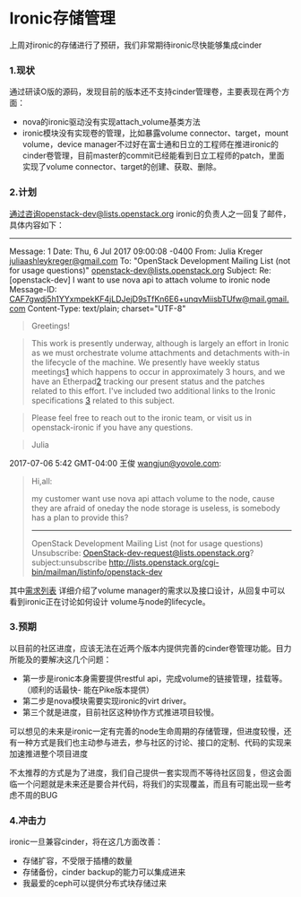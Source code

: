 # Ironic存储管理
上周对ironic的存储进行了预研，我们非常期待ironic尽快能够集成cinder
### 1.现状
通过研读O版的源码，发现目前的版本还不支持cinder管理卷，主要表现在两个方面：
- nova的ironic驱动没有实现attach_volume基类方法
- ironic模块没有实现卷的管理，比如暴露volume connector、target，mount volume，device manager不过好在富士通和日立的工程师在推进ironic的cinder卷管理，目前master的commit已经能看到日立工程师的patch，里面实现了volume connector、target的创建、获取、删除。

### 2.计划
通过咨询openstack-dev@lists.openstack.org ironic的负责人之一回复了邮件，具体内容如下：

----------------------------------------------------------------------

Message: 1
Date: Thu, 6 Jul 2017 09:00:08 -0400
From: Julia Kreger <juliaashleykreger@gmail.com>
To: "OpenStack Development Mailing List (not for usage questions)"
<openstack-dev@lists.openstack.org>
Subject: Re: [openstack-dev] I want to use nova api to attach volume
to ironic node
Message-ID:
<CAF7gwdj5h1YYxmpekKF4jLDJejD9sTfKn6E6+unqvMiisbTUfw@mail.gmail.com>
Content-Type: text/plain; charset="UTF-8"

> Greetings!

> This work is presently underway, although is largely an effort in
> Ironic as we must orchestrate volume attachments and detachments
> with-in the lifecycle of the machine. We presently have weekly status
> meetings[1] which happens to occur in approximately 3 hours,  and we
> have an Etherpad[2] tracking our present status and the patches
> related to this effort. I've included two additional links to the
> Ironic specifications [3][4] related to this subject.

> Please feel free to reach out to the ironic team, or visit us in
> openstack-ironic if you have any questions.

> Julia

[1]: http://eavesdrop.openstack.org/#Ironic_Boot_from_Volume_meeting
[2]: https://etherpad.openstack.org/p/Ironic-BFV
[3]: https://specs.openstack.org/openstack/ironic-specs/specs/not-implemented/volume-connection-information.html
[4]: https://specs.openstack.org/openstack/ironic-specs/specs/not-implemented/boot-from-volume-reference-drivers.html

2017-07-06 5:42 GMT-04:00 王俊 <wangjun@yovole.com>:
> Hi,all:
>
> my customer want use nova api attach volume to the node, cause they
> are afraid of oneday the node storage is useless, is somebody has a plan to
> provide this?
>
>
>
> __________________________________________________________________________
> OpenStack Development Mailing List (not for usage questions)
> Unsubscribe: OpenStack-dev-request@lists.openstack.org?subject:unsubscribe
> http://lists.openstack.org/cgi-bin/mailman/listinfo/openstack-dev
>

其中[需求列表]( https://specs.openstack.org/openstack/ironic-specs/specs/not-implemented/volume-connection-information.html) 详细介绍了volume manager的需求以及接口设计，从回复中可以看到ironic正在讨论如何设计 volume与node的lifecycle。

### 3.预期
以目前的社区进度，应该无法在近两个版本内提供完善的cinder卷管理功能。目力所能及的要解决这几个问题：
- 第一步是ironic本身需要提供restful api，完成volume的链接管理，挂载等。（顺利的话最快-
能在Pike版本提供）
- 第二步是nova模块需要实现ironic的virt driver。
- 第三个就是进度，目前社区这种协作方式推进项目较慢。

可以想见的未来是ironic一定有完善的node生命周期的存储管理，但进度较慢，还有一种方式是我们也主动参与进去，参与社区的讨论、接口的定制、代码的实现来加速推进整个项目进度

不太推荐的方式是为了进度，我们自己提供一套实现而不等待社区回复，但这会面临一个问题就是未来还是要合并代码，将我们的实现覆盖，而且有可能出现一些考虑不周的BUG

### 4.冲击力
ironic一旦兼容cinder，将在这几方面改善：
- 存储扩容，不受限于插槽的数量
- 存储备份，cinder backup的能力可以集成进来
- 我最爱的ceph可以提供分布式块存储过来
